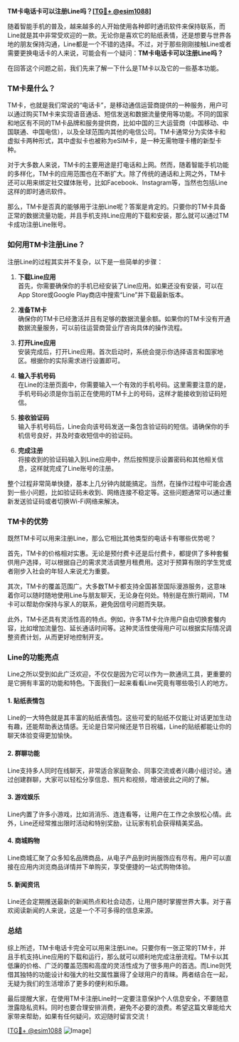 **TM卡电话卡可以注册Line吗？[[TG💪+ @esim1088](https://t.me/s/esim1088)]**

随着智能手机的普及，越来越多的人开始使用各种即时通讯软件来保持联系，而Line就是其中非常受欢迎的一款。无论你是喜欢它的贴纸表情，还是想要与世界各地的朋友保持沟通，Line都是一个不错的选择。不过，对于那些刚刚接触Line或者需要更换电话卡的人来说，可能会有一个疑问：**TM卡电话卡可以注册Line吗？**

在回答这个问题之前，我们先来了解一下什么是TM卡以及它的一些基本功能。

### TM卡是什么？

TM卡，也就是我们常说的“电话卡”，是移动通信运营商提供的一种服务，用户可以通过购买TM卡来实现语音通话、短信发送和数据流量使用等功能。不同的国家和地区有不同的TM卡品牌和服务提供商，比如中国的三大运营商（中国移动、中国联通、中国电信），以及全球范围内其他的电信公司。TM卡通常分为实体卡和虚拟卡两种形式，其中虚拟卡也被称为eSIM卡，是一种无需物理卡槽的新型卡种。

对于大多数人来说，TM卡的主要用途是打电话和上网。然而，随着智能手机功能的多样化，TM卡的应用范围也在不断扩大。除了传统的通话和上网之外，TM卡还可以用来绑定社交媒体账号，比如Facebook、Instagram等，当然也包括Line这样的即时通讯软件。

那么，TM卡是否真的能够用于注册Line呢？答案是肯定的。只要你的TM卡具备正常的数据流量功能，并且手机支持Line应用的下载和安装，那么就可以通过TM卡成功注册Line账号。

### 如何用TM卡注册Line？

注册Line的过程其实并不复杂，以下是一些简单的步骤：

1. **下载Line应用**  
   首先，你需要确保你的手机已经安装了Line应用。如果还没有安装，可以在App Store或Google Play商店中搜索“Line”并下载最新版本。

2. **准备TM卡**  
   确保你的TM卡已经激活并且有足够的数据流量余额。如果你的TM卡没有开通数据流量服务，可以前往运营商营业厅咨询具体的操作流程。

3. **打开Line应用**  
   安装完成后，打开Line应用。首次启动时，系统会提示你选择语言和国家地区。根据你的实际需求进行设置即可。

4. **输入手机号码**  
   在Line的注册页面中，你需要输入一个有效的手机号码。这里需要注意的是，手机号码必须是你当前正在使用的TM卡上的号码，这样才能接收到验证码短信。

5. **接收验证码**  
   输入手机号码后，Line会向该号码发送一条包含验证码的短信。请确保你的手机信号良好，并及时查收短信中的验证码。

6. **完成注册**  
   将接收到的验证码输入到Line应用中，然后按照提示设置密码和其他相关信息，这样就完成了Line账号的注册。

整个过程非常简单快捷，基本上几分钟内就能搞定。当然，在操作过程中可能会遇到一些小问题，比如验证码未收到、网络连接不稳定等。这些问题通常可以通过重新发送验证码或者切换Wi-Fi网络来解决。

### TM卡的优势

既然TM卡可以用来注册Line，那么它相比其他类型的电话卡有哪些优势呢？

首先，TM卡的价格相对实惠。无论是预付费卡还是后付费卡，都提供了多种套餐供用户选择，可以根据自己的需求灵活调整月租费用。这对于预算有限的学生党或者刚步入社会的年轻人来说尤为重要。

其次，TM卡的覆盖范围广。大多数TM卡都支持全国甚至国际漫游服务，这意味着你可以随时随地使用Line与朋友聊天，无论身在何处。特别是在旅行期间，TM卡可以帮助你保持与家人的联系，避免因信号问题而失联。

此外，TM卡还具有灵活性高的特点。例如，许多TM卡允许用户自由切换套餐内容，比如增加流量包、延长通话时间等。这种灵活性使得用户可以根据实际情况调整资费计划，从而更好地控制开支。

### Line的功能亮点

Line之所以受到如此广泛欢迎，不仅仅是因为它可以作为一款通讯工具，更重要的是它拥有丰富的功能和特色。下面我们一起来看看Line究竟有哪些吸引人的地方。

#### 1. 贴纸表情包  
Line的一大特色就是其丰富的贴纸表情包。这些可爱的贴纸不仅能让对话更加生动有趣，还能帮助表达情感。无论是日常问候还是节日祝福，Line的贴纸都能让你的聊天体验变得更加愉快。

#### 2. 群聊功能  
Line支持多人同时在线聊天，非常适合家庭聚会、同事交流或者兴趣小组讨论。通过创建群聊，大家可以轻松分享信息、照片和视频，增进彼此之间的了解。

#### 3. 游戏娱乐  
Line内置了许多小游戏，比如消消乐、连连看等，让用户在工作之余放松心情。此外，Line还经常推出限时活动和特别奖励，让玩家有机会获得精美奖品。

#### 4. 商城购物  
Line商城汇聚了众多知名品牌商品，从电子产品到时尚服饰应有尽有。用户可以直接在应用内浏览商品详情并下单购买，享受便捷的一站式购物体验。

#### 5. 新闻资讯  
Line还会定期推送最新的新闻热点和社会动态，让用户随时掌握世界大事。对于喜欢阅读新闻的人来说，这是一个不可多得的信息来源。

### 总结

综上所述，TM卡电话卡完全可以用来注册Line。只要你有一张正常的TM卡，并且手机支持Line应用的下载和运行，那么就可以顺利地完成注册流程。TM卡以其低廉的价格、广泛的覆盖范围和高度的灵活性成为了很多用户的首选。而Line则凭借其独特的功能设计和强大的社交属性赢得了全球用户的青睐。两者结合在一起，无疑为我们的生活增添了更多的便利和乐趣。

最后提醒大家，在使用TM卡注册Line时一定要注意保护个人信息安全，不要随意泄露隐私资料。同时也要合理安排消费，避免不必要的浪费。希望这篇文章能给大家带来帮助，如果有任何疑问，欢迎随时留言交流！

[[TG💪+ @esim1088](https://t.me/s/esim1088) ![Image](https://i.postimg.cc/4NQfJmqS/Snipaste-2025-05-13-00-14-12.png)]